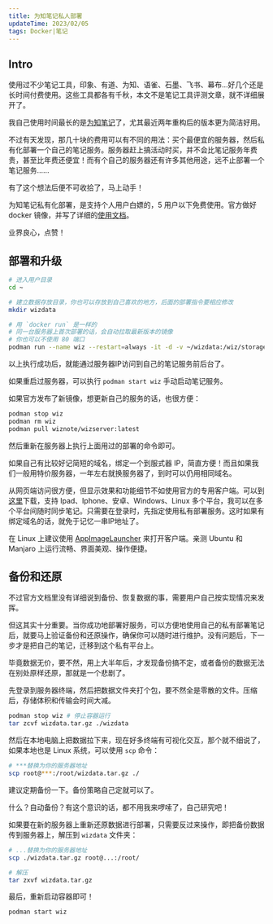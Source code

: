 ```yaml
---
title: 为知笔记私人部署
updateTime: 2023/02/05
tags: Docker|笔记
---
```


## Intro
使用过不少笔记工具，印象、有道、为知、语雀、石墨、飞书、幕布...好几个还是长时间付费使用。这些工具都各有千秋，本文不是笔记工具评测文章，就不详细展开了。

我自己使用时间最长的是[为知笔记](https://www.wiz.cn/)了，尤其最近两年重构后的版本更为简洁好用。

不过有天发现，那几十块的费用可以有不同的用法：买个最便宜的服务器，然后私有化部署一个自己的笔记服务。服务器赶上搞活动时买，并不会比笔记服务年费贵，甚至比年费还便宜！而有个自己的服务器还有许多其他用途，远不止部署一个笔记服务……

有了这个想法后便不可收拾了，马上动手！

为知笔记私有化部署，是支持个人用户白嫖的，5 用户以下免费使用。官方做好 docker 镜像，并写了详细的[使用文档](https://www.wiz.cn/zh-cn/docker.html)。

业界良心，点赞！


## 部署和升级

```bash
# 进入用户目录
cd ~

# 建立数据存放目录，你也可以存放到自己喜欢的地方，后面的部署指令要相应修改
mkdir wizdata 

# 用 `docker run` 是一样的
# 同一台服务器上首次部署的话，会自动拉取最新版本的镜像
# 你也可以不使用 80 端口
podman run --name wiz --restart=always -it -d -v ~/wizdata:/wiz/storage -v /etc/localtime:/etc/localtime -p 80:80 -p 9269:9269/udp wiznote/wizserver
```

以上执行成功后，就能通过服务器IP访问到自己的笔记服务前后台了。

如果重启过服务器，可以执行 `podman start wiz` 手动启动笔记服务。

如果官方发布了新镜像，想更新自己的服务的话，也很方便：

```bash
podman stop wiz
podman rm wiz
podman pull wiznote/wizserver:latest
```

然后重新在服务器上执行上面用过的部署的命令即可。

如果自己有比较好记简短的域名，绑定一个到服式器 IP，简直方便！而且如果我们一般用特价服务器，一年左右就换服务器了，到时可以仍用相同域名。

从网页端访问很方便，但显示效果和功能细节不如使用官方的专用客户端。可以到[这里](https://www.wiz.cn/zh-cn/wiznew.html)下载，支持 Ipad、Iphone、安卓、Windows、Linux 多个平台，我可以在多个平台间随时同步笔记。只需要在登录时，先指定使用私有部署服务。这时如果有绑定域名的话，就免于记忆一串IP地址了。

在 Linux 上建议使用 [AppImageLauncher](https://github.com/TheAssassin/AppImageLauncher) 来打开客户端。亲测 Ubuntu 和 Manjaro 上运行流畅、界面美观、操作便捷。

## 备份和还原
不过官方文档里没有详细说到备份、恢复数据的事，需要用户自己按实现情况来发挥。

但这其实十分重要。当你成功地部署好服务，可以方便地使用自己的私有部署笔记后，就要马上验证备份和还原操作，确保你可以随时进行维护。没有问题后，下一步才是把自己的笔记，迁移到这个私有平台上。

毕竟数据无价，要不然，用上大半年后，才发现备份搞不定，或者备份的数据无法在别处原样还原，那就是一个悲剧了。

先登录到服务器终端，然后把数据文件夹打个包，要不然全是零散的文件。压缩后，存储体积和传输会时间大减。

```bash
podman stop wiz # 停止容器运行
tar zcvf wizdata.tar.gz ./wizdata
```

然后在本地电脑上把数据拉下来，现在好多终端有可视化交互，那个就不细说了，如果本地也是 Linux 系统，可以使用 `scp` 命令：

```bash
# ***替换为你的服务器地址
scp root@***:/root/wizdata.tar.gz ./
```

建议定期备份一下。备份策略自己定就可以了。

什么？自动备份？有这个意识的话，都不用我来啰嗦了，自己研究吧！

如果要在新的服务器上重新还原数据进行部署，只需要反过来操作，即把备份数据传到服务器上，解压到 `wizdata` 文件夹：

```bash
# ...替换为你的服务器地址
scp ./wizdata.tar.gz root@...:/root/

# 解压
tar zxvf wizdata.tar.gz
```

最后，重新启动容器即可！

```bash
podman start wiz
```